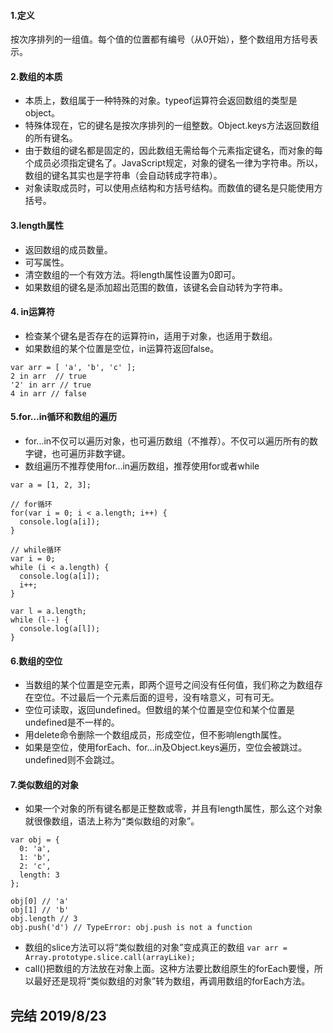 #### 1.定义
按次序排列的一组值。每个值的位置都有编号（从0开始），整个数组用方括号表示。

#### 2.数组的本质
+ 本质上，数组属于一种特殊的对象。typeof运算符会返回数组的类型是object。
+ 特殊体现在，它的键名是按次序排列的一组整数。Object.keys方法返回数组的所有键名。
+ 由于数组的键名都是固定的，因此数组无需给每个元素指定键名，而对象的每个成员必须指定键名了。JavaScript规定，对象的键名一律为字符串。所以，数组的键名其实也是字符串（会自动转成字符串）。
+ 对象读取成员时，可以使用点结构和方括号结构。而数值的键名是只能使用方括号。

#### 3.length属性
+ 返回数组的成员数量。
+ 可写属性。
+ 清空数组的一个有效方法。将length属性设置为0即可。
+ 如果数组的键名是添加超出范围的数值，该键名会自动转为字符串。

#### 4. in运算符
+ 检查某个键名是否存在的运算符in，适用于对象，也适用于数组。
+ 如果数组的某个位置是空位，in运算符返回false。
```
var arr = [ 'a', 'b', 'c' ];
2 in arr  // true
'2' in arr // true
4 in arr // false
```

#### 5.for...in循环和数组的遍历
+ for...in不仅可以遍历对象，也可遍历数组（不推荐）。不仅可以遍历所有的数字键，也可遍历非数字键。
+ 数组遍历不推荐使用for...in遍历数组，推荐使用for或者while
```
var a = [1, 2, 3];

// for循环
for(var i = 0; i < a.length; i++) {
  console.log(a[i]);
}

// while循环
var i = 0;
while (i < a.length) {
  console.log(a[i]);
  i++;
}

var l = a.length;
while (l--) {
  console.log(a[l]);
}
```

#### 6.数组的空位
+ 当数组的某个位置是空元素，即两个逗号之间没有任何值，我们称之为数组存在空位。不过最后一个元素后面的逗号，没有啥意义，可有可无。
+ 空位可读取，返回undefined。但数组的某个位置是空位和某个位置是undefined是不一样的。
+ 用delete命令删除一个数组成员，形成空位，但不影响length属性。
+ 如果是空位，使用forEach、for...in及Object.keys遍历，空位会被跳过。undefined则不会跳过。

#### 7.类似数组的对象
+ 如果一个对象的所有键名都是正整数或零，并且有length属性，那么这个对象就很像数组，语法上称为“类似数组的对象”。
```
var obj = {
  0: 'a',
  1: 'b',
  2: 'c',
  length: 3
};

obj[0] // 'a'
obj[1] // 'b'
obj.length // 3
obj.push('d') // TypeError: obj.push is not a function
```
+ 数组的slice方法可以将“类似数组的对象”变成真正的数组
`var arr = Array.prototype.slice.call(arrayLike);`
+ call()把数组的方法放在对象上面。这种方法要比数组原生的forEach要慢，所以最好还是现将“类似数组的对象”转为数组，再调用数组的forEach方法。

## 完结 2019/8/23
